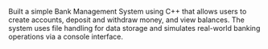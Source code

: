 Built a simple Bank Management System using C++ that allows users to create accounts, deposit and withdraw money, and view balances. The system uses file handling for data storage and simulates real-world banking operations via a console interface.
